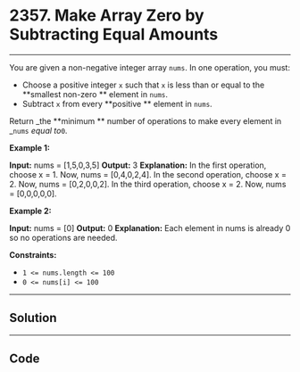 # 2357. Make Array Zero by Subtracting Equal Amounts

---

You are given a non-negative integer array `nums`. In one operation, you must:

  * Choose a positive integer `x` such that `x` is less than or equal to the **smallest non-zero ** element in `nums`.
  * Subtract `x` from every **positive ** element in `nums`.



Return _the **minimum ** number of operations to make every element in _`nums` _equal to_`0`.

 

**Example 1:**


**Input:** nums = [1,5,0,3,5]
**Output:** 3
**Explanation:**
In the first operation, choose x = 1. Now, nums = [0,4,0,2,4].
In the second operation, choose x = 2. Now, nums = [0,2,0,0,2].
In the third operation, choose x = 2. Now, nums = [0,0,0,0,0].


**Example 2:**


**Input:** nums = [0]
**Output:** 0
**Explanation:** Each element in nums is already 0 so no operations are needed.


 

**Constraints:**

  * `1 <= nums.length <= 100`
  * `0 <= nums[i] <= 100`

---

## Solution



---

## Code
```python


```